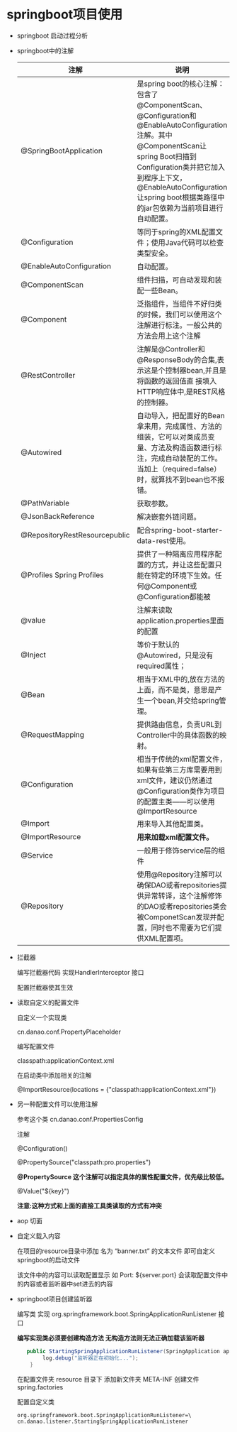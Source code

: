 # springboot项目使用


- springboot 启动过程分析


- springboot中的注解

    |注解|说明|
    |-|-|
    |@SpringBootApplication |是spring boot的核心注解：包含了@ComponentScan、@Configuration和@EnableAutoConfiguration注解。其中@ComponentScan让spring Boot扫描到Configuration类并把它加入到程序上下文，@EnableAutoConfiguration让spring boot根据类路径中的jar包依赖为当前项目进行自动配置。|
    |@Configuration|     等同于spring的XML配置文件；使用Java代码可以检查类型安全。|
    |@EnableAutoConfiguration |    自动配置。|
    |@ComponentScan |    组件扫描，可自动发现和装配一些Bean。|
    |@Component |     泛指组件，当组件不好归类的时候，我们可以使用这个注解进行标注。一般公共的方法会用上这个注解|
    |@RestController|    注解是@Controller和@ResponseBody的合集,表示这是个控制器bean,并且是将函数的返回值直 接填入HTTP响应体中,是REST风格的控制器。|
    |@Autowired |    自动导入，把配置好的Bean拿来用，完成属性、方法的组装，它可以对类成员变量、方法及构造函数进行标注，完成自动装配的工作。当加上（required=false）时，就算找不到bean也不报错。|
    |@PathVariable|    获取参数。|
    |@JsonBackReference|    解决嵌套外链问题。|
    |@RepositoryRestResourcepublic|    配合spring-boot-starter-data-rest使用。|
    |@Profiles Spring Profiles|    提供了一种隔离应用程序配置的方式，并让这些配置只能在特定的环境下生效。任何@Component或@Configuration都能被|    @Profile|    标记，从而限制加载它的时机。|
    |@value |    注解来读取application.properties里面的配置|
    |@Inject|    等价于默认的@Autowired，只是没有required属性；|
    |@Bean|    相当于XML中的,放在方法的上面，而不是类，意思是产生一个bean,并交给spring管理。|
    |@RequestMapping|    提供路由信息，负责URL到Controller中的具体函数的映射。|
    |@Configuration|    相当于传统的xml配置文件，如果有些第三方库需要用到xml文件，建议仍然通过@Configuration类作为项目的配置主类——可以使用@ImportResource|    注解加载xml配置文件。|
    |@Import|    用来导入其他配置类。|
    |@ImportResource|    **用来加载xml配置文件。**|
    |@Service|    一般用于修饰service层的组件|
    |@Repository|    使用@Repository注解可以确保DAO或者repositories提供异常转译，这个注解修饰的DAO或者repositories类会被ComponetScan发现并配置，同时也不需要为它们提供XML配置项。|
    
- 拦截器 

    编写拦截器代码 实现HandlerInterceptor 接口
    
    配置拦截器使其生效
    
 - 读取自定义的配置文件

    自定义一个实现类 
    
    cn.danao.conf.PropertyPlaceholder

    编写配置文件 
    
    classpath:applicationContext.xml

    在启动类中添加相关的注解

    @ImportResource(locations = {"classpath:applicationContext.xml"})
    
- 另一种配置文件可以使用注解

    参考这个类
    cn.danao.conf.PropertiesConfig
    
    注解
    
    @Configuration()

    @PropertySource("classpath:pro.properties")

    **@PropertySource 这个注解可以指定具体的属性配置文件，优先级比较低。**

    @Value("${key}")

    **注意:这种方式和上面的直接工具类读取的方式有冲突**
    
- aop 切面

    
  
- 自定义载入内容

    在项目的resource目录中添加 名为 “banner.txt” 的文本文件 即可自定义springboot的启动文件

    该文件中的内容可以读取配置显示 如 Port: ${server.port} 会读取配置文件中的内容或者监听器中set进去的内容

- springboot项目创建监听器

    编写类 实现 org.springframework.boot.SpringApplicationRunListener 接口

    **编写实现类必须要创建构造方法 无构造方法则无法正确加载该监听器**

    ```java
       public StartingSpringApplicationRunListener(SpringApplication application, String... args) {
            log.debug("监听器正在初始化...");
        }
    ```

    

    在配置文件夹 resource 目录下 添加新文件夹 META-INF 创建文件 spring.factories 

    配置自定义类

    ```properties
    org.springframework.boot.SpringApplicationRunListener=\
    cn.danao.listener.StartingSpringApplicationRunListener
    ```

    